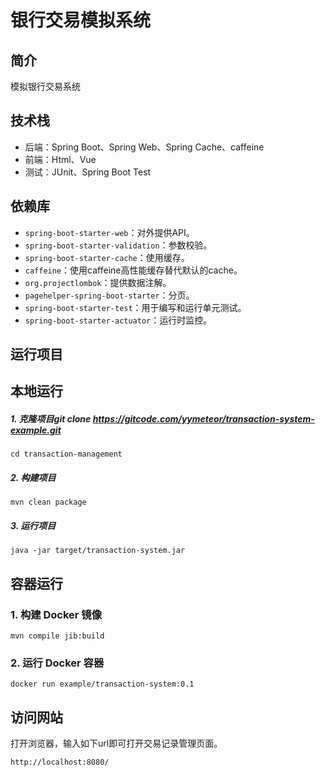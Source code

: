 # 银行交易模拟系统

## 简介
模拟银行交易系统

## 技术栈
- 后端：Spring Boot、Spring Web、Spring Cache、caffeine
- 前端：Html、Vue
- 测试：JUnit、Spring Boot Test

## 依赖库
- `spring-boot-starter-web`：对外提供API。
- `spring-boot-starter-validation`：参数校验。
- `spring-boot-starter-cache`：使用缓存。
- `caffeine`：使用caffeine高性能缓存替代默认的cache。
- `org.projectlombok`：提供数据注解。
- `pagehelper-spring-boot-starter`：分页。
- `spring-boot-starter-test`：用于编写和运行单元测试。
- `spring-boot-starter-actuator`：运行时监控。

## 运行项目

## 本地运行

##### 1. 克隆项目git clone https://gitcode.com/yymeteor/transaction-system-example.git
```
cd transaction-management
```
##### 2. 构建项目
```
mvn clean package
```
##### 3. 运行项目
```
java -jar target/transaction-system.jar
```

## 容器运行
### 1. 构建 Docker 镜像
```
mvn compile jib:build
```

### 2. 运行 Docker 容器
```
docker run example/transaction-system:0.1
```

## 访问网站
打开浏览器，输入如下url即可打开交易记录管理页面。

```
http://localhost:8080/
```

